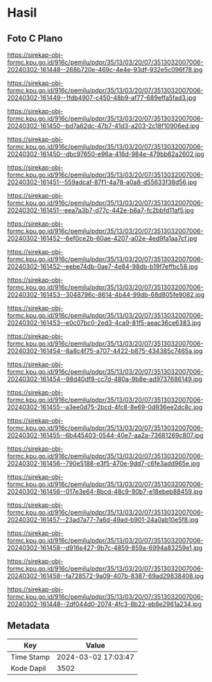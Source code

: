 # Hasil

## Foto C Plano

https://sirekap-obj-formc.kpu.go.id/916c/pemilu/pdpr/35/13/03/20/07/3513032007006-20240302-161448--268b720e-469c-4e4e-93df-932e5c096f78.jpg

https://sirekap-obj-formc.kpu.go.id/916c/pemilu/pdpr/35/13/03/20/07/3513032007006-20240302-161449--1fdb4907-c450-48b9-af77-689effa5fad3.jpg

https://sirekap-obj-formc.kpu.go.id/916c/pemilu/pdpr/35/13/03/20/07/3513032007006-20240302-161450--bd7a62dc-47b7-41d3-a203-2c18f10906ed.jpg

https://sirekap-obj-formc.kpu.go.id/916c/pemilu/pdpr/35/13/03/20/07/3513032007006-20240302-161450--dbc97650-e96a-416d-984e-479bb62a2602.jpg

https://sirekap-obj-formc.kpu.go.id/916c/pemilu/pdpr/35/13/03/20/07/3513032007006-20240302-161451--559adcaf-87f1-4a78-a0a8-d55633f38d56.jpg

https://sirekap-obj-formc.kpu.go.id/916c/pemilu/pdpr/35/13/03/20/07/3513032007006-20240302-161451--eea7a3b7-d77c-442e-b6a7-fc2bbfd11af5.jpg

https://sirekap-obj-formc.kpu.go.id/916c/pemilu/pdpr/35/13/03/20/07/3513032007006-20240302-161452--6ef0ce2b-60ae-4207-a02e-4ed9fa1aa7cf.jpg

https://sirekap-obj-formc.kpu.go.id/916c/pemilu/pdpr/35/13/03/20/07/3513032007006-20240302-161452--eebe74db-0ae7-4e84-98db-b19f7effbc58.jpg

https://sirekap-obj-formc.kpu.go.id/916c/pemilu/pdpr/35/13/03/20/07/3513032007006-20240302-161453--3048796c-8614-4b44-99db-68d805fe9082.jpg

https://sirekap-obj-formc.kpu.go.id/916c/pemilu/pdpr/35/13/03/20/07/3513032007006-20240302-161453--e0c07bc0-2ed3-4ca9-81f5-aeac36ce6383.jpg

https://sirekap-obj-formc.kpu.go.id/916c/pemilu/pdpr/35/13/03/20/07/3513032007006-20240302-161454--8a8c4f75-a707-4422-b875-434385c7465a.jpg

https://sirekap-obj-formc.kpu.go.id/916c/pemilu/pdpr/35/13/03/20/07/3513032007006-20240302-161454--98d40df8-cc7d-480a-9b8e-ad9737686149.jpg

https://sirekap-obj-formc.kpu.go.id/916c/pemilu/pdpr/35/13/03/20/07/3513032007006-20240302-161455--a3ee0d75-2bcd-4fc8-8e69-0d936ee2dc8c.jpg

https://sirekap-obj-formc.kpu.go.id/916c/pemilu/pdpr/35/13/03/20/07/3513032007006-20240302-161455--6b445403-0544-40e7-aa2a-73681269c807.jpg

https://sirekap-obj-formc.kpu.go.id/916c/pemilu/pdpr/35/13/03/20/07/3513032007006-20240302-161456--790e5188-e3f5-470e-9dd7-c6fe3add965e.jpg

https://sirekap-obj-formc.kpu.go.id/916c/pemilu/pdpr/35/13/03/20/07/3513032007006-20240302-161456--017e3e64-8bcd-48c9-90b7-e18ebeb88459.jpg

https://sirekap-obj-formc.kpu.go.id/916c/pemilu/pdpr/35/13/03/20/07/3513032007006-20240302-161457--23ad7a77-7a6d-49ad-b901-24a0ab10e5f8.jpg

https://sirekap-obj-formc.kpu.go.id/916c/pemilu/pdpr/35/13/03/20/07/3513032007006-20240302-161458--d916e427-9b7c-4859-859a-6994a83259e1.jpg

https://sirekap-obj-formc.kpu.go.id/916c/pemilu/pdpr/35/13/03/20/07/3513032007006-20240302-161458--fa728572-9a09-407b-8387-69ad29838408.jpg

https://sirekap-obj-formc.kpu.go.id/916c/pemilu/pdpr/35/13/03/20/07/3513032007006-20240302-161448--2df044d0-2074-4fc3-8b22-eb8e2961a234.jpg


## Metadata

| Key        | Value               |
| ---------- | ------------------- |
| Time Stamp | 2024-03-02 17:03:47 |
| Kode Dapil | 3502                |



